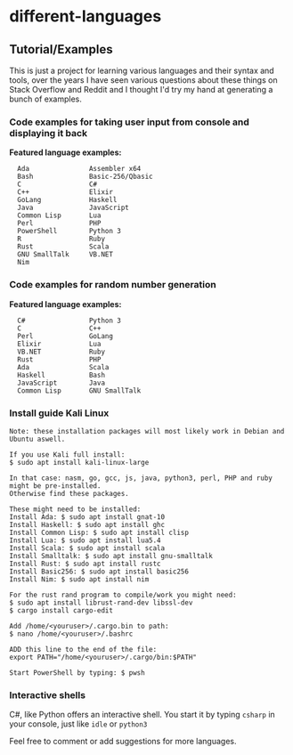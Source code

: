 # different-languages
## Tutorial/Examples

This is just a project for learning various languages and their syntax and tools, over the years I have seen various questions about these things on Stack Overflow and Reddit and I thought I'd try my hand at generating a bunch of examples.

### Code examples for taking user input from console and displaying it back

**Featured language examples:**
```
  Ada               Assembler x64
  Bash              Basic-256/Qbasic
  C                 C#
  C++               Elixir
  GoLang            Haskell
  Java              JavaScript
  Common Lisp       Lua
  Perl              PHP
  PowerShell        Python 3
  R                 Ruby
  Rust              Scala
  GNU SmallTalk     VB.NET    
  Nim

```

### Code examples for random number generation

**Featured language examples:**
```
  C#                Python 3
  C                 C++
  Perl              GoLang
  Elixir            Lua
  VB.NET            Ruby
  Rust              PHP
  Ada               Scala
  Haskell           Bash
  JavaScript        Java
  Common Lisp       GNU SmallTalk
```

### Install guide Kali Linux
```
Note: these installation packages will most likely work in Debian and Ubuntu aswell.

If you use Kali full install:
$ sudo apt install kali-linux-large

In that case: nasm, go, gcc, js, java, python3, perl, PHP and ruby might be pre-installed.
Otherwise find these packages.

These might need to be installed:
Install Ada: $ sudo apt install gnat-10
Install Haskell: $ sudo apt install ghc
Install Common Lisp: $ sudo apt install clisp
Install Lua: $ sudo apt install lua5.4
Install Scala: $ sudo apt install scala
Install Smalltalk: $ sudo apt install gnu-smalltalk
Install Rust: $ sudo apt install rustc
Install Basic256: $ sudo apt install basic256
Install Nim: $ sudo apt install nim

For the rust rand program to compile/work you might need:
$ sudo apt install librust-rand-dev libssl-dev
$ cargo install cargo-edit

Add /home/<youruser>/.cargo.bin to path:
$ nano /home/<youruser>/.bashrc

ADD this line to the end of the file:
export PATH="/home/<youruser>/.cargo/bin:$PATH"

Start PowerShell by typing: $ pwsh

```
### Interactive shells
C#, like Python offers an interactive shell. You start it by typing `csharp` in your console, just like `idle` or `python3`

Feel free to comment or add suggestions for more languages.
